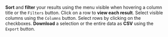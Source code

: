 **Sort** and **filter** your results using the menu visible when hovering a column title
or the `Filters` button.
Click on a row to **view each result**. Select visible columns using the `Columns` button.
Select rows by clicking on the checkboxes. **Download** a selection or the entire data as
**CSV** using the `Export` button.
